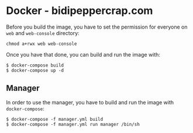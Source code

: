# Docker - bidipeppercrap.com
Before you build the image, you have to set the permission for everyone on `web` and `web-console` directory:

```chmod a+rwx web web-console```

Once you have that done, you can build and run the image with:

```
$ docker-compose build
$ docker-compose up -d
```

## Manager
In order to use the manager, you have to build and run the image with `docker-compose`:

```
$ docker-compose -f manager.yml build
$ docker-compose -f manager.yml run manager /bin/sh
```
